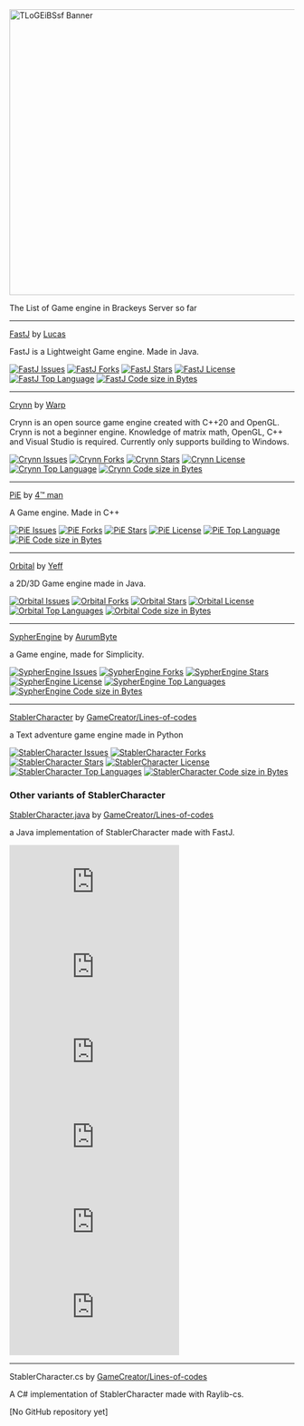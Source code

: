 <img alt="TLoGEiBSsf Banner" width="896" height="504" src="https://github.com/lines-of-codes/TLoGEiBSsf/blob/e8f4e3177837544fc5f04cfc4b7ee65024ed7add/TLoGEiBSsfBanner3_1280x720.png">

The List of Game engine in Brackeys Server so far

---

[FastJ](https://github.com/fastjengine/FastJ) by [Lucas](https://github.com/lucasstarsz)

FastJ is a Lightweight Game engine. Made in Java.

<a href="https://github.com/fastjengine/FastJ/issues">![FastJ Issues](https://img.shields.io/github/issues/fastjengine/FastJ?style=flat-square)</a>
<a href="https://github.com/fastjengine/FastJ/network/members">![FastJ Forks](https://img.shields.io/github/forks/fastjengine/FastJ?style=flat-square)</a>
<a href="https://github.com/fastjengine/FastJ/stargazers">![FastJ Stars](https://img.shields.io/github/stars/fastjengine/FastJ?style=flat-square)</a>
<a href="https://github.com/fastjengine/FastJ/blob/main/LICENSE.txt">![FastJ License](https://img.shields.io/github/license/fastjengine/FastJ?style=flat-square)</a>
<a href="https://github.com/fastjengine/FastJ/">![FastJ Top Language](https://img.shields.io/github/languages/top/fastjengine/FastJ?style=flat-square)</a>
<a href="https://github.com/fastjengine/FastJ/">![FastJ Code size in Bytes](https://img.shields.io/github/languages/code-size/fastjengine/FastJ?style=flat-square)</a>

---

[Crynn](https://github.com/wmcnamara/crynn) by [Warp](https://github.com/wmcnamara/)

Crynn is an open source game engine created with C++20 and OpenGL. Crynn is not a beginner engine. Knowledge of matrix math, OpenGL, C++ and Visual Studio is required. Currently only supports building to Windows.

<a href="https://github.com/wmcnamara/crynn/issues">![Crynn Issues](https://img.shields.io/github/issues/wmcnamara/crynn?style=flat-square)</a>
<a href="https://github.com/wmcnamara/crynn/network/members">![Crynn Forks](https://img.shields.io/github/forks/wmcnamara/crynn?style=flat-square)</a>
<a href="https://github.com/wmcnamara/crynn/stargazers">![Crynn Stars](https://img.shields.io/github/stars/wmcnamara/crynn?style=flat-square)</a>
<a href="https://github.com/wmcnamara/crynn/blob/master/LICENSE">![Crynn License](https://img.shields.io/github/license/wmcnamara/crynn?style=flat-square)</a>
<a href="https://github.com/wmcnamara/crynn/">![Crynn Top Language](https://img.shields.io/github/languages/top/wmcnamara/crynn?style=flat-square)</a>
<a href="https://github.com/wmcnamara/crynn/">![Crynn Code size in Bytes](https://img.shields.io/github/languages/code-size/wmcnamara/crynn?style=flat-square)</a>

---

[PiE](https://github.com/Pi-Man/PiE) by [4™ man](https://github.com/Pi-Man)

A Game engine. Made in C++

<a href="https://github.com/Pi-Man/PiE/issues">![PiE Issues](https://img.shields.io/github/issues/Pi-Man/PiE?style=flat-square)</a>
<a href="https://github.com/Pi-Man/PiE/network/members">![PiE Forks](https://img.shields.io/github/forks/Pi-Man/PiE?style=flat-square)</a>
<a href="https://github.com/Pi-Man/PiE/stargazers">![PiE Stars](https://img.shields.io/github/stars/Pi-Man/PiE?style=flat-square)</a>
<a href="https://github.com/Pi-Man/PiE/blob/master/LICENSE">![PiE License](https://img.shields.io/github/license/Pi-Man/PiE?style=flat-square)</a>
<a href="https://github.com/Pi-Man/PiE">![PiE Top Language](https://img.shields.io/github/languages/top/Pi-Man/PiE?style=flat-square)</a>
<a href="https://github.com/Pi-Man/PiE">![PiE Code size in Bytes](https://img.shields.io/github/languages/code-size/Pi-Man/PiE?style=flat-square)</a>

---

[Orbital](https://github.com/YeffyCodeGit/Orbital) by [Yeff](https://github.com/YeffyCodeGit/)

a 2D/3D Game engine made in Java.

<a href="https://github.com/YeffyCodeGit/Orbital/issues">![Orbital Issues](https://img.shields.io/github/issues/YeffyCodeGit/Orbital?style=flat-square)</a>
<a href="https://github.com/YeffyCodeGit/Orbital/network/members">![Orbital Forks](https://img.shields.io/github/forks/YeffyCodeGit/Orbital?style=flat-square)</a>
<a href="https://github.com/YeffyCodeGit/Orbital/stargazers">![Orbital Stars](https://img.shields.io/github/stars/YeffyCodeGit/Orbital?style=flat-square)</a>
<a href="https://github.com/YeffyCodeGit/Orbital/">![Orbital License](https://img.shields.io/github/license/YeffyCodeGit/Orbital?style=flat-square)</a>
<a href="https://github.com/YeffyCodeGit/Orbital/">![Orbital Top Languages](https://img.shields.io/github/languages/top/YeffyCodeGit/Orbital?style=flat-square)</a>
<a href="https://github.com/YeffyCodeGit/Orbital/">![Orbital Code size in Bytes](https://img.shields.io/github/languages/code-size/YeffyCodeGit/Orbital?style=flat-square)</a>

---

[SypherEngine](https://github.com/AurumByte/SypherEngine) by [AurumByte](https://github.com/AurumByte/)

a Game engine, made for Simplicity.

<a href="https://github.com/AurumByte/SypherEngine/issues">![SypherEngine Issues](https://img.shields.io/github/issues/AurumByte/SypherEngine?style=flat-square)</a>
<a href="https://github.com/AurumByte/SypherEngine/network/members">![SypherEngine Forks](https://img.shields.io/github/forks/AurumByte/SypherEngine?style=flat-square)</a>
<a href="https://github.com/AurumByte/SypherEngine/stargazers">![SypherEngine Stars](https://img.shields.io/github/stars/AurumByte/SypherEngine?style=flat-square)</a>
<a href="https://github.com/AurumByte/SypherEngine/blob/master/LICENSE">![SypherEngine License](https://img.shields.io/github/license/AurumByte/SypherEngine?style=flat-square)</a>
<a href="https://github.com/AurumByte/SypherEngine/">![SypherEngine Top Languages](https://img.shields.io/github/languages/top/AurumByte/SypherEngine?style=flat-square)</a>
<a href="https://github.com/AurumByte/SypherEngine/">![SypherEngine Code size in Bytes](https://img.shields.io/github/languages/code-size/AurumByte/SypherEngine?style=flat-square)</a>

---

[StablerCharacter](https://github.com/lines-of-codes/StablerCharacter) by [GameCreator/Lines-of-codes](https://github.com/lines-of-codes/)

a Text adventure game engine made in Python

<a href="https://github.com/lines-of-codes/StablerCharacter/issues">![StablerCharacter Issues](https://img.shields.io/github/issues/lines-of-codes/StablerCharacter?style=flat-square)</a>
<a href="https://github.com/lines-of-codes/StablerCharacter/network/members">![StablerCharacter Forks](https://img.shields.io/github/forks/lines-of-codes/StablerCharacter?style=flat-square)</a>
<a href="https://github.com/lines-of-codes/StablerCharacter/stargazers">![StablerCharacter Stars](https://img.shields.io/github/stars/lines-of-codes/StablerCharacter?style=flat-square)</a>
<a href="https://github.com/lines-of-codes/StablerCharacter/blob/master/LICENSE">![StablerCharacter License](https://img.shields.io/github/license/lines-of-codes/StablerCharacter?style=flat-square)</a>
<a href="https://github.com/lines-of-codes/StablerCharacter/">![StablerCharacter Top Languages](https://img.shields.io/github/languages/top/lines-of-codes/StablerCharacter?style=flat-square)</a>
<a href="https://github.com/lines-of-codes/StablerCharacter/">![StablerCharacter Code size in Bytes](https://img.shields.io/github/languages/code-size/lines-of-codes/StablerCharacter?style=flat-square)</a>

### Other variants of StablerCharacter

[StablerCharacter.java](https://github.com/lines-of-codes/StablerCharacter.java) by [GameCreator/Lines-of-codes](https://github.com/lines-of-codes/)

a Java implementation of StablerCharacter made with FastJ.

<a href="https://github.com/lines-of-codes/StablerCharacter.java/issues">![StablerCharacter Issues](https://img.shields.io/github/issues/lines-of-codes/StablerCharacter.java?style=flat-square)</a>
<a href="https://github.com/lines-of-codes/StablerCharacter.java/network/members">![StablerCharacter Forks](https://img.shields.io/github/forks/lines-of-codes/StablerCharacter.java?style=flat-square)</a>
<a href="https://github.com/lines-of-codes/StablerCharacter.java/stargazers">![StablerCharacter Stars](https://img.shields.io/github/stars/lines-of-codes/StablerCharacter.java?style=flat-square)</a>
<a href="https://github.com/lines-of-codes/StablerCharacter.java/blob/master/LICENSE">![StablerCharacter License](https://img.shields.io/github/license/lines-of-codes/StablerCharacter.java?style=flat-square)</a>
<a href="https://github.com/lines-of-codes/StablerCharacter.java/">![StablerCharacter Top Languages](https://img.shields.io/github/languages/top/lines-of-codes/StablerCharacter.java?style=flat-square)</a>
<a href="https://github.com/lines-of-codes/StablerCharacter.java/">![StablerCharacter Code size in Bytes](https://img.shields.io/github/languages/code-size/lines-of-codes/StablerCharacter.java?style=flat-square)</a>

---

StablerCharacter.cs by [GameCreator/Lines-of-codes](https://github.com/lines-of-codes/)

A C# implementation of StablerCharacter made with Raylib-cs.

\[No GitHub repository yet\]
